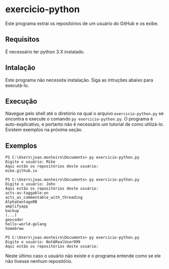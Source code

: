 # exercicio-python

Este programa extrai os repositórios de um usuário do GitHub e os exibe.

## Requisitos
É necessário ter python 3.X instalado.

## Intalação
Este programa não necessita instalação. Siga as intruções abaixo para executá-lo.

## Execução
Navegue pelo shell até o diretório na qual o arquivo `exercicio-python.py` se encontra e execute o comando `py exercicio-python.py`. O programa é auto-explicativo, e portanto não é necessário um tutorial de como utilizá-lo. Existem exemplos na próxima seção.

## Exemplos
```
PS C:\Users\joao.monteiro\Documents> py exercicio-python.py
Digite o usuário: Mike
Aqui estão os repositórios deste usuário:
mike.github.io
```
```
PS C:\Users\joao.monteiro\Documents> py exercicio-python.py
Digite o usuário: John
Aqui estão os repositórios deste usuário:
acts-as-taggable-on
acts_as_commentable_with_threading
AlphaVantageRB
amplifyapp
backup
(...)
geocoder
hello-world-golang
homebrew
```
```
PS C:\Users\joao.monteiro\Documents> py exercicio-python.py
Digite o usuário: NotARealUser999
Aqui estão os repositórios deste usuário:
```
Neste último caso o usuário não existe e o programa entende como se ele não tivesse nenhum repositório.
